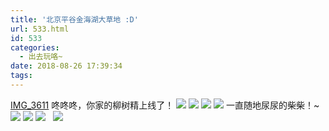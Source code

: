 ```yaml
---
title: '北京平谷金海湖大草地 :D'
url: 533.html
id: 533
categories:
  - 出去玩咯~
date: 2018-08-26 17:39:34
tags:
---
```


[IMG_3611](http://www.binkatherine.com/images/2018/08/IMG_3611.mov) 咚咚咚，你家的柳树精上线了！ [![](http://www.binkatherine.com/images/2018/08/IMG_3600-300x225.jpg)](http://www.binkatherine.com/images/2018/08/IMG_3600.jpg) [![](http://www.binkatherine.com/images/2018/08/IMG_3590-300x225.jpg)](http://www.binkatherine.com/images/2018/08/IMG_3590.jpg) [![](http://www.binkatherine.com/images/2018/08/IMG_3581-300x225.jpg)](http://www.binkatherine.com/images/2018/08/IMG_3581.jpg) [![](http://www.binkatherine.com/images/2018/08/IMG_3577-300x225.jpg)](http://www.binkatherine.com/images/2018/08/IMG_3577.jpg) 一直随地尿尿的柴柴！~ [![](http://www.binkatherine.com/images/2018/08/IMG_3574-300x225.jpg)](http://www.binkatherine.com/images/2018/08/IMG_3574.jpg) [![](http://www.binkatherine.com/images/2018/08/IMG_3572-300x225.jpg)](http://www.binkatherine.com/images/2018/08/IMG_3572.jpg) [![](http://www.binkatherine.com/images/2018/08/IMG_3571-300x225.jpg)](http://www.binkatherine.com/images/2018/08/IMG_3571.jpg)   [![](http://www.binkatherine.com/images/2018/08/IMG_3524-225x300.jpg)](http://www.binkatherine.com/images/2018/08/IMG_3524.jpg)